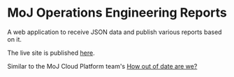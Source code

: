 # MoJ Operations Engineering Reports

A web application to receive JSON data and publish various reports based on it.

The live site is published [here].

Similar to the MoJ Cloud Platform team's [How out of date are we?](https://how-out-of-date-are-we.apps.live-1.cloud-platform.service.justice.gov.uk/)

[here]: https://operations-engineering-reports.cloud-platform.service.justice.gov.uk/
